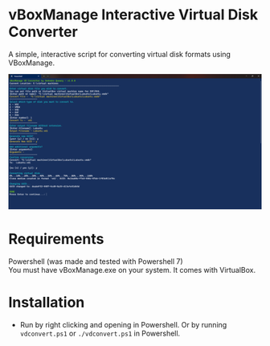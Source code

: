 # vBoxManage Interactive Virtual Disk Converter
 A simple, interactive script for converting virtual disk formats using VBoxManage.

![screenshot](img/screenshot.png)

# Requirements
Powershell (was made and tested with Powershell 7)  
You must have vBoxManage.exe on your system. It comes with VirtualBox.

# Installation
* Run by right clicking and opening in Powershell. Or by running `vdconvert.ps1` or `./vdconvert.ps1` in Powershell.
